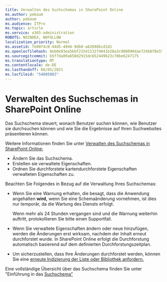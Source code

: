 ```yaml
---
title: Verwalten des Suchschemas in SharePoint Online
ms.author: pebaum
author: pebaum
ms.audience: ITPro
ms.topic: article
ms.service: o365-administration
ROBOTS: NOINDEX, NOFOLLOW
localization_priority: Normal
ms.assetid: fe00f4c0-44d5-49d4-9db0-a62698bcd1d1
ms.openlocfilehash: 8eb0e93ea5bbf2154213274041b28a3c908090dae724b8f8e55fa2fb05f16d86
ms.sourcegitcommit: b5f7da89a650d2915dc652449623c78be6247175
ms.translationtype: MT
ms.contentlocale: de-DE
ms.lasthandoff: 08/05/2021
ms.locfileid: "54085083"
---
```

# <a name="manage-search-schema-in-sharepoint-online"></a>Verwalten des Suchschemas in SharePoint Online

Das Suchschema steuert, wonach Benutzer suchen können, wie Benutzer sie durchsuchen können und wie Sie die Ergebnisse auf Ihren Suchwebsites präsentieren können. 

Weitere Informationen finden Sie unter [Verwalten des Suchschemas in SharePoint Online:](https://docs.microsoft.com/sharepoint/manage-search-schema) 
- Ändern Sie das Suchschema.
- Erstellen sie verwaltete Eigenschaften.
- Ordnen Sie durchforstete kartendurchforstete Eigenschaften verwalteten Eigenschaften zu.

Beachten Sie Folgendes in Bezug auf die Verwaltung Ihres Suchschemas:

- Wenn Sie eine Warnung erhalten, die besagt, dass die Anwendung angehalten **wird,** wenn Sie eine Schemaänderung vornehmen, ist dies nur temporär, da die Wartung des Diensts erfolgt. 

    Wenn mehr als 24 Stunden vergangen sind und die Warnung weiterhin auftritt, protokollieren Sie bitte einen Supportfall.
- Wenn Sie verwaltete Eigenschaften ändern oder neue hinzufügen, werden die Änderungen erst wirksam, nachdem der Inhalt erneut durchforstet wurde. In SharePoint Online erfolgt die Durchforstung automatisch basierend auf dem definierten Durchforstungszeitplan.
- Um sicherzustellen, dass Ihre Änderungen durchforstet werden, können Sie eine [erneute Indizierung der Liste oder Bibliothek anfordern.](https://docs.microsoft.com/sharepoint/manage-search-schema#request-re-indexing-of-a-document-library-or-list) 

Eine vollständige Übersicht über das Suchschema finden Sie unter "Einführung in das [Suchschema"](https://blogs.technet.microsoft.com/tothesharepoint/2012/11/25/introducing-search-schema-for-sharepoint-2013/) 


